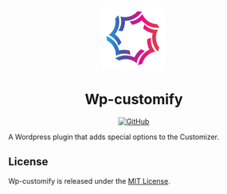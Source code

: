 <p align="center">
  <img src="./assets/logo.png" alt="wp-customify logo" width="128" height="128">
  <h1 align="center">Wp-customify</h1>
</p>
<p align="center">
    <a aria-label="License" href="https://github.com/UrijHoruzij/wp-customify/blob/master/LICENSE">
      <img alt="GitHub" src="https://img.shields.io/github/license/UrijHoruzij/wp-customify?color=f75664">
    </a>
  </p>

A Wordpress plugin that adds special options to the Customizer.

## License

Wp-customify is released under the [MIT License](https://github.com/UrijHoruzij/wp-customify/blob/master/LICENSE).
